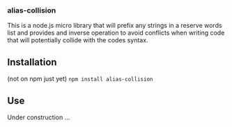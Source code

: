 ### alias-collision

This is a node.js micro library that will prefix any strings in a reserve words list and provides and inverse operation to avoid conflicts when writing code that will potentially collide with the codes syntax.

## Installation

(not on npm just yet)
`npm install alias-collision`

## Use

Under construction ...